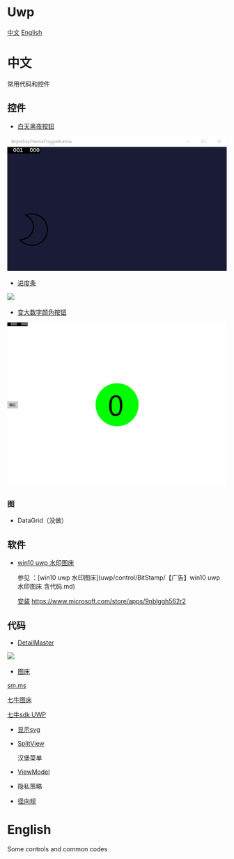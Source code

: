 ﻿# Uwp

[中文](#中文)
[English](#English)

# 中文

常用代码和控件

## 控件

 - [白天黑夜按钮](uwp/control/NightDayThemeToggleButton)

 ![](uwp/control/NightDayThemeToggleButton/NightDayThemeToggleButton/Assets/NightDayThemeToggleButton.gif)

 - [进度条](uwp/control/Progress)

 ![](http://img.blog.csdn.net/20160815151046014)

 - [变大数字颜色按钮](uwp/control/RountGradualFigure)

 ![](uwp/control/RountGradualFigure/RountGradualFigure/Assets/RountGradual.gif)

### 图

 - DataGrid（没做）

## 软件

 - [win10 uwp 水印图床](uwp/control/BitStamp)

   参见 ：[win10 uwp 水印图床](uwp/control/BitStamp/【广告】win10 uwp 水印图床 含代码.md)

   [安装](ms-windows-store://pdp/?productid=9nblggh562r2) https://www.microsoft.com/store/apps/9nblggh562r2

## 代码

 - [DetailMaster](uwp/src/DetailMaster)

 ![](http://img.blog.csdn.net/20160806130438076)

 - [图床](uwp/src/Imageshack)

  [sm.ms](https://sm.ms/)

  [七牛图床](http://www.qiniu.com/)

  [七牛sdk UWP](uwp/src/Imageshack/cloundes)


 - [显示svg](uwp/src/ScalableVectorGraphic)

 - [SplitView](uwp/src/SplitView)
   
   汉堡菜单

 - [ViewModel](uwp/src/ViewModel)

 - 隐私策略

 - [径向规](uwp/src/RadialGauge)

# English

Some controls and common codes



